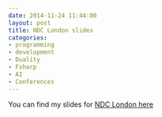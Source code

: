 ```yaml
---
date: 2014-11-24 11:44:00
layout: post
title: NDC London slides
categories:
- programming 
- development
- Duality
- Fsharp
- AI
- Conferences
---
```


You can find my slides for [NDC London here](http://roundcrisis.com/presentations/fsharp_this_aint_a_game/index.html)

